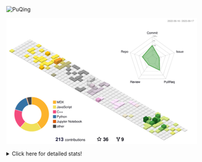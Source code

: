 ![PuQing](https://user-images.githubusercontent.com/27223114/171565019-9a56fae6-b08b-421f-99db-7e830da42371.png)

![](./profile-3d-contrib/profile-season-animate.svg)

<details>
<summary>Click here for detailed stats!</summary>

<!--START_SECTION:waka-->
![Lines of code](https://img.shields.io/badge/From%20Hello%20World%20I%27ve%20Written-795.2%20thousand%20lines%20of%20code-blue)

**🐱 My GitHub Data** 

> 📦 256.3 kB Used in GitHub's Storage 
 > 
> 🏆 164 Contributions in the Year 2023
 > 
> 🚫 Not Opted to Hire
 > 
> 📜 31 Public Repositories 
 > 
> 🔑 27 Private Repositories 
 > 
**I'm an Early 🐤** 

```text
🌞 Morning                409 commits         ████░░░░░░░░░░░░░░░░░░░░░   14.20 % 
🌆 Daytime                1417 commits        ████████████░░░░░░░░░░░░░   49.18 % 
🌃 Evening                267 commits         ██░░░░░░░░░░░░░░░░░░░░░░░   09.27 % 
🌙 Night                  788 commits         ███████░░░░░░░░░░░░░░░░░░   27.35 % 
```


📊 **This Week I Spent My Time On** 

```text
💬 Programming Languages: 
Markdown                 8 hrs 11 mins       █████████████████████░░░░   85.45 % 
Jupyter Notebook         1 hr 15 mins        ███░░░░░░░░░░░░░░░░░░░░░░   13.15 % 
Python                   4 mins              ░░░░░░░░░░░░░░░░░░░░░░░░░   00.75 % 
CSV                      2 mins              ░░░░░░░░░░░░░░░░░░░░░░░░░   00.43 % 
Other                    1 min               ░░░░░░░░░░░░░░░░░░░░░░░░░   00.22 % 

🔥 Editors: 
Obsidian                 8 hrs 11 mins       █████████████████████░░░░   85.45 % 
VS Code                  1 hr 23 mins        ████░░░░░░░░░░░░░░░░░░░░░   14.55 % 

💻 Operating System: 
Windows                  8 hrs 11 mins       █████████████████████░░░░   85.45 % 
WSL                      1 hr 23 mins        ████░░░░░░░░░░░░░░░░░░░░░   14.55 % 
```


<!--END_SECTION:waka-->
</details>
